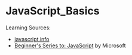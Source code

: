 # JavaScript_Basics

Learning Sources:
 - [javascript.info](javascript.info)
 - [Beginner's Series to: JavaScript](https://docs.microsoft.com/en-us/shows/beginners-series-to-javascript/?wt.mc_id=beginner-c9-niner) by Microsoft

